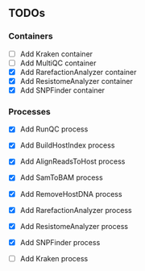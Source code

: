 TODOs
-----

### Containers

- [ ] Add Kraken container
- [ ] Add MultiQC container
- [x] Add RarefactionAnalyzer container
- [x] Add ResistomeAnalyzer container
- [x] Add SNPFinder container

### Processes

- [x] Add RunQC process
- [x] Add BuildHostIndex process
- [x] Add AlignReadsToHost process
- [x] Add SamToBAM process
- [x] Add RemoveHostDNA process
- [x] Add RarefactionAnalyzer process
- [x] Add ResistomeAnalyzer process
- [x] Add SNPFinder process
- [ ] Add Kraken process


